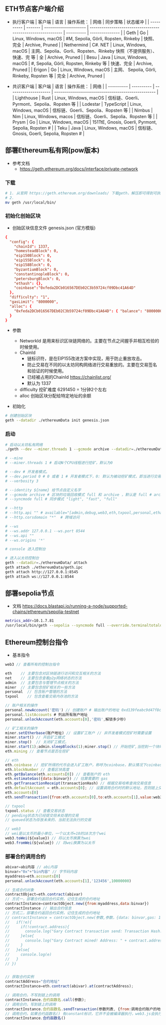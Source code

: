 ## ETH节点客户端介绍
- 执行客户端
  | 客户端     | 语言    | 操作系统：            | 网络                                                         | 同步策略   | 状态缓冲        |
  | ---------- | ------- | --------------------- | ------------------------------------------------------------ | ---------- | --------------- |
  | Geth       | Go      | Linux, Windows, macOS | #M, Sepolia, Görli, Ropsten, Rinkeby                         | 快照、完全 | Archive, Pruned |
  | Nethermind | C#. NET | Linux, Windows, macOS | 主网、Sepolia、Gorli、Ropsten、Rinkeby 快照（不提供服务）、快速、完 等 | 全         | Archive, Pruned |
  | Besu       | Java    | Linux, Windows, macOS | #, Sepolia, Görli, Ropsten, Rinkeby 等                       | 快速、完全 | Archive, Pruned |
  | Erigon     | Go      | Linux, Windows, macOS | 主网、 Sepolia, Görli, Rinkeby, Ropsten 等                   | 完全       | Archive, Pruned |

- 共识客户端
  | 客户端     | 语言       | 操作系统：            | 网络                                                |
  | ---------- | ---------- | --------------------- | --------------------------------------------------- |
  | Lighthouse | Rust       | Linux, Windows, macOS | 信标链、Goerli、Pyrmont、Sepolia、Ropsten 等        |
  | Lodestar   | TypeScript | Linux, Windows, macOS | 信标链、Goerli、Sepolia、Ropsten 等                 |
  | Nimbus     | Nim        | Linux, Windows, macos | 信标链、Goerli、Sepolia、Ropsten 等                 |
  | Prysm      | Go         | Linux, Windows, macOS | 151TtE, Gnosis, Goerli, Pyrmont, Sepolia, Ropsten # |
  | Teku       | Java       | Linux, Windows, macOS | 信标链、 Gnosis, Goerli, Sepolia, Ropsten #         |


## 部署Ethereum私有网(pow版本)

- 参考文档 
    - https://geth.ethereum.org/docs/interface/private-network
    
### 下载
```bash
# 1. 从官网 https://geth.ethereum.org/downloads/ 下载geth，解压即可得到可执行指令
# 2. 
mv geth /usr/local/bin/
```

### 初始化创始区块
- 创始区块信息文件 genesis.json (官方模版)
```conf
{
  "config": {
    "chainId": 1337,
    "homesteadBlock": 0,
    "eip150Block": 0,
    "eip155Block": 0,
    "eip158Block": 0,
    "byzantiumBlock": 0,
    "constantinopleBlock": 0,
    "petersburgBlock": 0,
    "ethash": {},
    "coinbase":"0xfeda2DCb016567DEb02C3b59724cf09Dbc41A64D"
  },
  "difficulty": "1",
  "gasLimit": "8000000",
  "alloc": {
    "0xfeda2DCb016567DEb02C3b59724cf09Dbc41A64D": { "balance": "80000000000000000000000" }
  }
}
```

- 参数
    - NetworkId 是用来标识区块链网络的。主要在节点之间握手并相互检验的时候使用。
    - ChainId 
        - 链标识符，是在EIP155改进方案中实现，用于防止重放攻击。
        - 防止交易在不同的以太坊同构网络进行交易重放的。主要在交易签名和验证的时候使用。
        - 已经被占用的ChainId https://chainlist.org/
        - 默认为 1337
    - difficulty 挖矿难度  6291450 = 1分钟2个左右
    - alloc 创始区块分配给特定地址的余额

- 初始化
```bash
# 创建创始区块
geth --datadir ./ethereumData init genesis.json

```

### 启动
```bash
# 启动以太坊私有网络
./geth --dev --miner.threads 1 --gcmode archive --datadir=./ethereumData/ --networkid 1337 --nodiscover --http --http.addr 127.0.0.1 --http.port  8545 --ws --ws.addr 127.0.0.1 --ws.port 8544 --port 30303 --allow-insecure-unlock --http.corsdomain "*" --http.api "admin debug web3 eth txpool personal miner net" --rpc.txfeecap 0 --rpc.gascap 0 console

# --mine
# --miner.threads 1 # 启动N个CPU线程进行挖矿，默认为0

# --dev # 开发者模式。
# --dev.period 0 # 0 或者 1 # 开发者模式下，0: 默认为被动挖矿模式，即当进行交易时，系统才会挖矿打包。 1: 开发者模式主动挖矿。
# --verbosity 3

# --identity ${name} 给节点自定义名字
# --gcmode archive # 区块的垃圾回收模式 full 和 archive ，默认是 full # archive模式将保留智能合约中的所有值状态以及帐户余额的完整历史记录
# --syncmode full # 同步模式 "light", "fast", "full"

# --http
# --http.api "" # available="[admin,debug,web3,eth,txpool,personal,ethash,miner,net]" # 允许通过http方式访问相关的模块
# --http.corsdomain "*"  # 跨域访问

# --ws 
# --ws.addr 127.0.0.1 --ws.port 8544
# --ws.api ""
# --ws.origins '*'

# console 进入控制台

# 进入以太坊控制台
geth --datadir=./ethereumData/ attach
geth attach ./ethereumData/geth.ipc
geth attach http://127.0.0.1:8545
geth attach ws://127.0.0.1:8544
```

## 部署sepolia节点
- 文档 https://docs.blastapi.io/running-a-node/supported-chains/ethereum/sepolia-testnet
```bash
metrics_addr=10.1.7.81
/usr/local/bin/geth --sepolia --syncmode full --override.terminaltotaldifficulty 17000000000000000 --metrics --metrics.addr=<metrics_port> --http --http.api net,eth,personal,web3,engine,admin --authrpc.vhosts=localhost --authrpc.jwtsecret=/path/to/jwt.hex --http.addr 0.0.0.0 --http.port 8545 --http.vhosts * --http.corsdomain * --ws --ws.addr 0.0.0.0 --ws.port 8546 --ws.api net,eth,personal,web3 --ws.origins * --datadir /path/to/database --authrpc.jwtsecret=/path/to/jwt.hex
```


## Ethereum控制台指令

- 基本指令
```js
web3 // 查看所有的控制台指令

eth    // 主要包含对区块链进行访问和交互相关的方法
net    // 主要包含查看p2p网络状态的方法
admin  // 主要包含与管理节点相关的方法
miner  // 主要包含挖矿相关的一些方法
personal  // 包含账户管理的方法
txpool    // 包含查看交易内存池的方法

// 账户相关的操作
personal.newAccount('密码') // 创建账户 # 输出账户的地址 0xd139feabc9d47f8c95f0c14b6f3d6dcefe549161
personal.listAccounts # 列出所有账户地址
personal.unlockAccount(eth.accounts[0],'密码',解锁多少秒)

// 矿工相关的操作
miner.setEtherbase(账户地址) // 设置矿工账户 // 非开发者模式挖矿时需要设置
miner.start() // 开启矿工模式
miner.stop()  // 关闭矿工模式，
miner.start(1);admin.sleepBlocks(1);miner.stop() // 开始挖矿,当挖到一个块时就停止
eth.mining // 查看节点是否在挖矿

// eth
eth.coinbase // 挖矿所得的代币会进入矿工账户，称呼为coinbase，默认情况下coinbase是本地账户中的第一个账户 
eth.blockNumber // 查看区块高度
eth.getBalance(eth.accounts[0]) // 查看账户的 eth
eth.estimateGas({data:binvar}) // 估算需要的 gas
eth.getTransactionReceipt(transactionHash) // 根据交易哈希查询交易信息
eth.defaultAccount = eth.accounts[0]; // 设置调用合约时的默认地址，否则链上交易不指定地址时会报错 Error: invalid address
eth.accounts[0] 
eth.sendTransaction({from:eth.accounts[0],to:eth.accounts[1],value:web3.toWei(1,"ether")}) // 转账

// txpool
txpool.status // 查看交易状态 
// pending状态为已经提交但未处理的交易
// queued状态为存放未来的、当前无法执行的交易

// web3
// wei是以太币的最小单位，一个以太币=10的18次方个wei
web3.toWei(${value}) // 将以太币换算为wei
web3.fromWei(${value}) // 将wei换算为以太币  

```

### 部署合约调用合约
```js
abivar=abi内容 // abi内容
binvar="0x"+"bin内容" // 字节码内容
myaddress=eth.accounts[0]
personal.unlockAccount(eth.accounts[1],'123456',10000000)

// 生成合约对象
contractObject=eth.contract(abivar) 
// 方式一，部署合约返回合约实例，记住生成的合约地址
contractInstance=contractObject.new({from:myaddress,data:binvar})
contractInstance // 输出合约信息
// 方式二，部署合约返回合约实例，记住生成的合约地址
// contractInstance = contractObject.new(参数,参数，{data: binvar,gas: 1000000, from: myaddress}, function(e, contract){
//   if(!e){
//     if(!contract.address){
//       console.log("Gary Contract transaction send: Transaction Hash: " + contract.transactionHash+" waiting to be mined...");
//     }else{
//       console.log("Gary Contract mined! Address: " + contract.address);
//     }
//   }else{
//     console.log(e)
//   }
// })


// 获取合约实例
contractAddress="合约地址"
contractInstance=eth.contract(abivar).at(contractAddress);  

// 调用合约，不写到链上的调用
contractInstance.合约函数名.call(参数);
// 调用合约，写到链上的调用
contractInstance.合约函数名.sendTransaction(参数列表, {from:调用合约账户的地址, value:附送的以太币, gas:10000000});
// 调用合约，如果合约函数名() 有constant标识，它并不会被编译器执行，web3.js会执行call()的本地操作。相反如果没有constant标识，会执行sendTransaction()操作
contractInstance.合约函数名()
```
